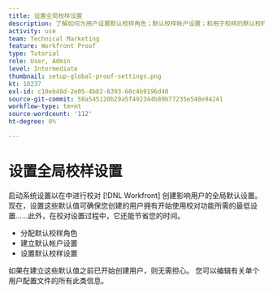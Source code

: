 ```yaml
---
title: 设置全局校样设置
description: 了解如何为用户设置默认校样角色；默认校样帐户设置；和用于校样的默认校样设置。
activity: use
team: Technical Marketing
feature: Workfront Proof
type: Tutorial
role: User, Admin
level: Intermediate
thumbnail: setup-global-proof-settings.png
kt: 10237
exl-id: c10eb48d-2e05-4b82-8393-60c4b9196d40
source-git-commit: 58a545120b29a5f492344b89b77235e548e94241
workflow-type: tm+mt
source-wordcount: '112'
ht-degree: 0%

---
```


# 设置全局校样设置

启动系统设置以在中进行校对 [!DNL Workfront] 创建影响用户的全局默认设置。 现在，设置这些默认值可确保您创建的用户拥有开始使用校对功能所需的最低设置……此外，在校对设置过程中，它还能节省您的时间。

* 分配默认校样角色
* 建立默认帐户设置
* 设置默认校样设置

如果在建立这些默认值之前已开始创建用户，则无需担心。 您可以编辑有关单个用户配置文件的所有此类信息。
